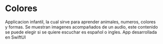 # Colores
Applicacion infantil, la cual sirve para aprender animales, numeros, colores y formas.
Se muestran imagenes acompañados de un audio, este contenido se puede elegir si se quiere escuchar es español o ingles.
App desarrollada en SwiftUI
